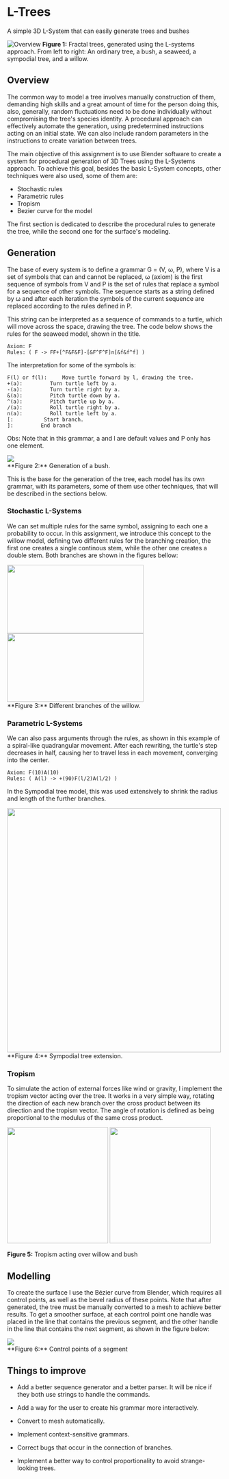 # L-Trees
A simple 3D L-System that can easily generate trees and bushes

![Overview](img/ovw.png)
**Figure 1:** Fractal trees, generated using the L-systems approach. From left to right: An ordinary tree, a bush, a seaweed, a sympodial tree, and a willow.

## Overview

The common way to model a tree involves manually construction of them, demanding high skills and a great amount of time for the person doing this, also, generally, random fluctuations need to be done individually without compromising the tree's species identity.
A procedural approach can effectively automate the generation, using predetermined instructions acting on an initial state. We can also include random parameters in the instructions to create variation between trees.

The main objective of this assignment is to use Blender software to create a system for procedural generation of 3D Trees using the L-Systems approach. To achieve this goal, besides the basic L-System concepts, other techniques were also used, some of them are:

* Stochastic rules
* Parametric rules
* Tropism
* Bezier curve for the model

The first section is dedicated to describe the procedural rules to generate the tree, while the second one for the surface's modeling.

## Generation

The base of every system is to define a grammar G = (V, ω, P), where V is a set of symbols that can and cannot be replaced, ω (axiom) is the first sequence of symbols from V and P is the set of rules that replace a symbol for a sequence of other symbols. The sequence starts as a string defined by ω and after each iteration the symbols of the current sequence are replaced according to the rules defined in P.

This string can be interpreted as a sequence of commands to a turtle, which will move across the space, drawing the tree. The code below shows the rules for the seaweed model, shown in the title.
```
Axiom: F
Rules: ( F -> FF+[^F&F&F]-[&F^F^F]n[&f&f^f] ) 
``` 
The interpretation for some of the symbols is:
```
F(l) or f(l):     Move turtle forward by l, drawing the tree.
+(a):         Turn turtle left by a.
-(a):         Turn turtle right by a.
&(a):         Pitch turtle down by a.
^(a):         Pitch turtle up by a.
/(a):         Roll turtle right by a.
n(a):         Roll turtle left by a.
[:          Start branch.
]:         End branch
```
Obs: Note that in this grammar, a and l are default values and P only has one element.

<div>
<img src = "img/gif.gif">
</div>
**Figure 2:** Generation of a bush.

This is the base for the generation of the tree, each model has its own grammar, with its parameters, some of them use other techniques, that will be described in the sections below.

### Stochastic L-Systems

We can set multiple rules for the same symbol, assigning to each one a probability to occur. In this assignment, we introduce this concept to the willow model, defining two different rules for the branching creation, the first one creates a single continous stem, while the other one creates a double stem. Both branches are shown in the figures bellow:

<div>
<img src = "img/st1.png" height="160" width="319"> 
<img src = "img/st2.png" height="160" width="319"> 
</div>
**Figure 3:** Different branches of the willow.

### Parametric L-Systems
We can also pass arguments through the rules, as shown in this example of a spiral-like quadrangular movement. After each rewriting, the turtle's step decreases in half, causing her to travel less in each movement, converging into the center.
```
Axiom: F(10)A(10)
Rules: ( A(l) -> +(90)F(l/2)A(l/2) ) 
```
In the Sympodial tree model, this was used extensively to shrink the radius and length of the further branches.

<div>
<img src = "img/par.png" height="570" width="500"> 
</div>
**Figure 4:** Sympodial tree extension.

### Tropism
To simulate the action of external forces like wind or gravity, I implement the tropism vector acting over the tree. It works in a very simple way, rotating the direction of each new branch over the cross product between its direction and the tropism vector. The angle of rotation is defined as being proportional to the modulus of the same cross product.

<div>
<img src = "img/trop1.png" height="271" width="236"> 
<img src = "img/trop2.png" height="271" width="236"> 
</div>

**Figure 5:** Tropism acting over willow and bush

## Modelling 
To create the surface I use the Bézier curve from Blender, which requires all control points, as well as the bevel radius of these points. Note that after generated, the tree must be manually converted to a mesh to achieve better results.
To get a smoother surface, at each control point one handle was placed in the line that contains the previous segment, and the other handle in the line that contains the next segment, as shown in the figure below:

<div>
<img src = "img/bezier.png"> 
</div>
**Figure 6:** Control points of a segment

## Things to improve

* Add a better sequence generator and a better parser. It will be nice if they both use strings to handle the commands.

* Add a way for the user to create his grammar more interactively.

* Convert to mesh automatically.

* Implement context-sensitive grammars.

* Correct bugs that occur in the connection of branches.

* Implement a better way to control proportionality to avoid strange-looking trees.

